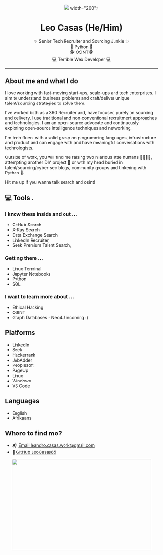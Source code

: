 <div class="info">
  <p align="center" class="header-image"><img src="
<img src="https://api.harmonograph.art"> width="200"></p>
  <h1 class="name" align="center"><span>Leo Casas (He/Him) </span></h1>
  <p class="meta-data" align="center">
    ✨ Senior Tech Recruiter and Sourcing Junkie  ✨<br/>
    🐍 Python 🐍<br/> 
    🕵️‍ OSINT🕵️‍ <br/>
    💻 Terrible Web Developer 💻<br/>
  
  </p>
</div>


---

## About me and what I do

I love working with fast-moving start-ups, scale-ups and tech enterprises. I aim to understand business problems and craft/deliver unique talent/sourcing strategies to solve them.

I've worked both as a 360 Recruiter and, have focused purely on sourcing and delivery. I use traditional and non-conventional recruitment approaches and technologies. I am an open-source advocate and continuously exploring open-source intelligence techniques and networking.

I'm tech fluent with a solid grasp on programming languages, infrastructure and product and can engage with and have meaningful conversations with technologists.

Outside of work, you will find me raising two hilarious little humans 👨‍👩‍👧‍👦, attempting another DIY project 🔨 or with my head buried in talent/sourcing/cyber-sec blogs, community groups and tinkering with Python 🐍.

Hit me up if you wanna talk search and osint! 

## 💻 Tools .

### I know these inside and out ... 
- GitHub Search 
- X-Ray Search
- Data Exchange Search
- LinkedIn Recruiter, 
- Seek Premium Talent Search,

### Getting there ...
- Linux Terminal 
- Jupyter Notebooks
- Python
- SQL 

### I want to learn more about ...
- Ethical Hacking 
- OSINT 
- Graph Databases - Neo4J incoming :) 

## Platforms
- LinkedIn 
- Seek
- Hackerrank
- JobAdder
-  Peoplesoft 
-  PageUp
-  Linux 
-  Windows
- VS Code 


## Languages
- English
- Afrikaans

## Where to find me?

- 📬 [Email leandro.casas.work@gmail.com](mailto:leandro.casas.work@gmail.com)
- 🐙 [GitHub LeoCasas85](https://github.com/leocasas85)

<p align="center">
  <img width="460" height="300" src="https://media.giphy.com/media/QLKSt3wQqlj7a/giphy.gif">
</p>
